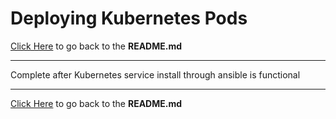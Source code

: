 # Deploying Kubernetes Pods

[Click Here](../README.md) to go back to the **README.md**

---

Complete after Kubernetes service install through ansible is functional

---

[Click Here](../README.md) to go back to the **README.md**
